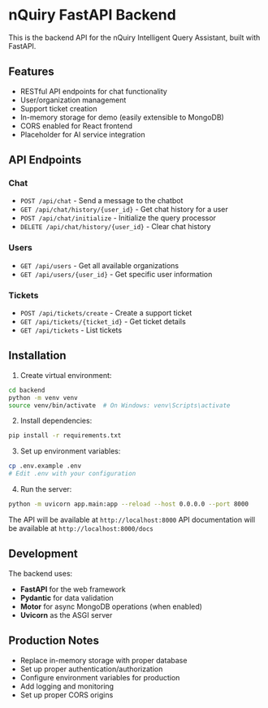 # nQuiry FastAPI Backend

This is the backend API for the nQuiry Intelligent Query Assistant, built with FastAPI.

## Features

- RESTful API endpoints for chat functionality
- User/organization management
- Support ticket creation
- In-memory storage for demo (easily extensible to MongoDB)
- CORS enabled for React frontend
- Placeholder for AI service integration

## API Endpoints

### Chat
- `POST /api/chat` - Send a message to the chatbot
- `GET /api/chat/history/{user_id}` - Get chat history for a user
- `POST /api/chat/initialize` - Initialize the query processor
- `DELETE /api/chat/history/{user_id}` - Clear chat history

### Users
- `GET /api/users` - Get all available organizations
- `GET /api/users/{user_id}` - Get specific user information

### Tickets
- `POST /api/tickets/create` - Create a support ticket
- `GET /api/tickets/{ticket_id}` - Get ticket details
- `GET /api/tickets` - List tickets

## Installation

1. Create virtual environment:
```bash
cd backend
python -m venv venv
source venv/bin/activate  # On Windows: venv\Scripts\activate
```

2. Install dependencies:
```bash
pip install -r requirements.txt
```

3. Set up environment variables:
```bash
cp .env.example .env
# Edit .env with your configuration
```

4. Run the server:
```bash
python -m uvicorn app.main:app --reload --host 0.0.0.0 --port 8000
```

The API will be available at `http://localhost:8000`
API documentation will be available at `http://localhost:8000/docs`

## Development

The backend uses:
- **FastAPI** for the web framework
- **Pydantic** for data validation
- **Motor** for async MongoDB operations (when enabled)
- **Uvicorn** as the ASGI server

## Production Notes

- Replace in-memory storage with proper database
- Set up proper authentication/authorization
- Configure environment variables for production
- Add logging and monitoring
- Set up proper CORS origins